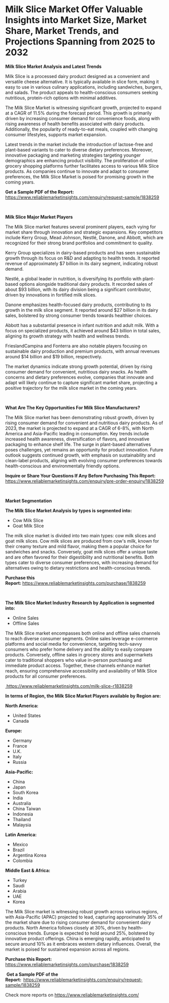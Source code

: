 <p><h1>Milk Slice Market Offer Valuable Insights into Market Size, Market Share, Market Trends, and Projections Spanning from 2025 to 2032</h1></p><p><strong>Milk Slice Market Analysis and Latest Trends</strong></p>
<p><p>Milk Slice is a processed dairy product designed as a convenient and versatile cheese alternative. It is typically available in slice form, making it easy to use in various culinary applications, including sandwiches, burgers, and salads. The product appeals to health-conscious consumers seeking nutritious, protein-rich options with minimal additives.</p><p>The Milk Slice Market is witnessing significant growth, projected to expand at a CAGR of 11.5% during the forecast period. This growth is primarily driven by increasing consumer demand for convenience foods, along with rising awareness of health benefits associated with dairy products. Additionally, the popularity of ready-to-eat meals, coupled with changing consumer lifestyles, supports market expansion.</p><p>Latest trends in the market include the introduction of lactose-free and plant-based variants to cater to diverse dietary preferences. Moreover, innovative packaging and marketing strategies targeting younger demographics are enhancing product visibility. The proliferation of online grocery shopping platforms further facilitates access to various Milk Slice products. As companies continue to innovate and adapt to consumer preferences, the Milk Slice Market is poised for promising growth in the coming years.</p></p>
<p><strong>Get a Sample PDF of the Report:&nbsp;</strong> <a href="https://www.reliablemarketinsights.com/enquiry/request-sample/1838259?utm_campaign=3286&utm_medium=2&utm_source=Github&utm_content=ia&utm_term=07042025&utm_id=milk-slice">https://www.reliablemarketinsights.com/enquiry/request-sample/1838259</a></p>
<p>&nbsp;</p>
<p><strong>Milk Slice Major Market Players</strong></p>
<p><p>The Milk Slice market features several prominent players, each vying for market share through innovation and strategic expansions. Key competitors include Kerry Group, Mead Johnson, Nestlé, Danone, and Abbott, which are recognized for their strong brand portfolios and commitment to quality.</p><p>Kerry Group specializes in dairy-based products and has seen sustainable growth through its focus on R&D and adapting to health trends. It reported revenue of approximately $7 billion in its dairy segment, indicating robust demand.</p><p>Nestlé, a global leader in nutrition, is diversifying its portfolio with plant-based options alongside traditional dairy products. It recorded sales of about $93 billion, with its dairy division being a significant contributor, driven by innovations in fortified milk slices.</p><p>Danone emphasizes health-focused dairy products, contributing to its growth in the milk slice segment. It reported around $27 billion in its dairy sales, bolstered by strong consumer trends towards healthier choices.</p><p>Abbott has a substantial presence in infant nutrition and adult milk. With a focus on specialized products, it achieved around $43 billion in total sales, aligning its growth strategy with health and wellness trends.</p><p>FrieslandCampina and Fonterra are also notable players focusing on sustainable dairy production and premium products, with annual revenues around $14 billion and $19 billion, respectively.</p><p>The market dynamics indicate strong growth potential, driven by rising consumer demand for convenient, nutritious dairy snacks. As health concerns and dietary preferences evolve, companies that innovate and adapt will likely continue to capture significant market share, projecting a positive trajectory for the milk slice market in the coming years.</p></p>
<p>&nbsp;</p>
<p><strong>What Are The Key Opportunities For Milk Slice Manufacturers?</strong></p>
<p><p>The Milk Slice market has been demonstrating robust growth, driven by rising consumer demand for convenient and nutritious dairy products. As of 2023, the market is projected to expand at a CAGR of 6-8%, with North America and Asia-Pacific leading in consumption. Key trends include increased health awareness, diversification of flavors, and innovative packaging to enhance shelf life. The surge in plant-based alternatives poses challenges, yet remains an opportunity for product innovation. Future outlook suggests continued growth, with emphasis on sustainability and clean-label products, aligning with evolving consumer preferences towards health-conscious and environmentally friendly options.</p></p>
<p><strong>Inquire or Share Your Questions If Any Before Purchasing This Report:</strong> <a href="https://www.reliablemarketinsights.com/enquiry/pre-order-enquiry/1838259?utm_campaign=3286&utm_medium=2&utm_source=Github&utm_content=ia&utm_term=07042025&utm_id=milk-slice">https://www.reliablemarketinsights.com/enquiry/pre-order-enquiry/1838259</a></p>
<p>&nbsp;</p>
<p><strong>Market Segmentation</strong></p>
<p><strong>The Milk Slice Market Analysis by types is segmented into:</strong></p>
<p><ul><li>Cow Milk Slice</li><li>Goat Milk Slice</li></ul></p>
<p><p>The milk slice market is divided into two main types: cow milk slices and goat milk slices. Cow milk slices are produced from cow's milk, known for their creamy texture and mild flavor, making them a popular choice for sandwiches and snacks. Conversely, goat milk slices offer a unique taste and are often favored for their digestibility and nutritional benefits. Both types cater to diverse consumer preferences, with increasing demand for alternatives owing to dietary restrictions and health-conscious trends.</p></p>
<p><strong>Purchase this Report:&nbsp;</strong><a href="https://www.reliablemarketinsights.com/purchase/1838259?utm_campaign=3286&utm_medium=2&utm_source=Github&utm_content=ia&utm_term=07042025&utm_id=milk-slice">https://www.reliablemarketinsights.com/purchase/1838259</a></p>
<p>&nbsp;</p>
<p><strong>The Milk Slice Market Industry Research by Application is segmented into:</strong></p>
<p><ul><li>Online Sales</li><li>Offline Sales</li></ul></p>
<p><p>The Milk Slice market encompasses both online and offline sales channels to reach diverse consumer segments. Online sales leverage e-commerce platforms and social media for convenience, targeting tech-savvy consumers who prefer home delivery and the ability to easily compare products. Conversely, offline sales in grocery stores and supermarkets cater to traditional shoppers who value in-person purchasing and immediate product access. Together, these channels enhance market reach, ensuring comprehensive accessibility and availability of Milk Slice products for all consumer preferences.</p></p>
<p><a href="https://www.reliablemarketinsights.com/milk-slice-r1838259?utm_campaign=3286&utm_medium=2&utm_source=Github&utm_content=ia&utm_term=07042025&utm_id=milk-slice">&nbsp;https://www.reliablemarketinsights.com/milk-slice-r1838259</a></p>
<p><strong>In terms of Region, the Milk Slice Market Players available by Region are:</strong></p>
<p>
    <p> <strong> North America: </strong>
        <ul>
            <li>United States</li>
            <li>Canada</li>
        </ul>
        </p> 
    <p> <strong> Europe: </strong>
        <ul>
            <li>Germany</li>
            <li>France</li>
            <li>U.K.</li>
            <li>Italy</li>
            <li>Russia</li>
        </ul>
        </p> 
    <p> <strong> Asia-Pacific: </strong>
        <ul>
            <li>China</li>
            <li>Japan</li>
            <li>South Korea</li>
            <li>India</li>
            <li>Australia</li>
            <li>China Taiwan</li>
            <li>Indonesia</li>
            <li>Thailand</li>
            <li>Malaysia</li>
        </ul>
        </p> 
    <p> <strong> Latin America: </strong>
        <ul>
            <li>Mexico</li>
            <li>Brazil</li>
            <li>Argentina Korea</li>
            <li>Colombia</li>
        </ul>
        </p> 
    <p> <strong> Middle East & Africa: </strong>
        <ul>
            <li>Turkey</li>
            <li>Saudi</li>
            <li>Arabia</li>
            <li>UAE</li>
            <li>Korea</li>
        </ul>
    </p>
    </p>
<p><p>The Milk Slice market is witnessing robust growth across various regions, with Asia-Pacific (APAC) projected to lead, capturing approximately 35% of the market share due to rising consumer demand for convenient dairy products. North America follows closely at 30%, driven by health-conscious trends. Europe is expected to hold around 25%, bolstered by innovative product offerings. China is emerging rapidly, anticipated to secure around 10% as it embraces western dietary influences. Overall, the market is poised for sustained expansion across all regions.</p></p>
<p><strong>Purchase this Report: </strong><a href="https://www.reliablemarketinsights.com/purchase/1838259?utm_campaign=3286&utm_medium=2&utm_source=Github&utm_content=ia&utm_term=07042025&utm_id=milk-slice">https://www.reliablemarketinsights.com/purchase/1838259</a></p>
<p>&nbsp;<strong>Get a Sample PDF of the Report:&nbsp;&nbsp;</strong><a href="https://www.reliablemarketinsights.com/enquiry/request-sample/1838259?utm_campaign=3286&utm_medium=2&utm_source=Github&utm_content=ia&utm_term=07042025&utm_id=milk-slice">https://www.reliablemarketinsights.com/enquiry/request-sample/1838259</a></p>
<p><strong></strong></p>
<p>Check more reports on <a href="https://www.reliablemarketinsights.com/?utm_campaign=3286&utm_medium=2&utm_source=Github&utm_content=ia&utm_term=07042025&utm_id=milk-slice">https://www.reliablemarketinsights.com/</a></p>